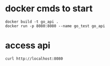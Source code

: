# docker cmds to start
```
docker build -t go_api .
docker run -p 8080:8080 --name go_test go_api
```

# access api
```
curl http://localhost:8080
```
